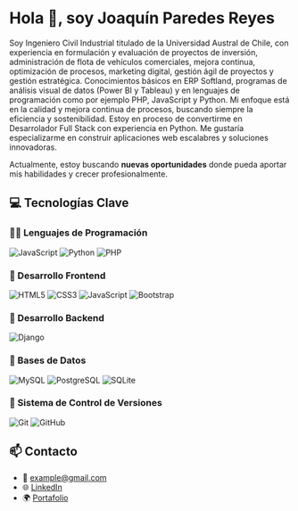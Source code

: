 # Hola 👋, soy Joaquín Paredes Reyes 

Soy Ingeniero Civil Industrial titulado de la Universidad Austral de Chile, con experiencia en formulación y evaluación de proyectos de inversión, administración de flota de vehículos comerciales, mejora continua, optimización de procesos, marketing digital, gestión ágil de proyectos y gestión estratégica. Conocimientos básicos en ERP Softland, programas de análisis visual de datos (Power BI y Tableau) y en lenguajes de programación como por ejemplo PHP, JavaScript y Python. Mi enfoque está en la calidad y mejora continua de procesos, buscando siempre la eficiencia y sostenibilidad. Estoy en proceso de convertirme en Desarrolador Full Stack con experiencia en Python. Me gustaría especializarme en construir aplicaciones web escalabres y soluciones innovadoras.


Actualmente, estoy buscando **nuevas oportunidades** donde pueda aportar mis habilidades y crecer profesionalmente.

## 💻 **Tecnologías Clave**

### 🧑‍💻 Lenguajes de Programación

![JavaScript](https://img.shields.io/badge/JavaScript-F7DF1E?style=for-the-badge&logo=javascript&logoColor=black) ![Python](https://img.shields.io/badge/Python-3776AB?style=for-the-badge&logo=python&logoColor=white) ![PHP](https://img.shields.io/badge/PHP-777BB4?style=for-the-badge&logo=php&logoColor=white) 
### 🎨 Desarrollo Frontend

![HTML5](https://img.shields.io/badge/HTML5-E34F26?style=for-the-badge&logo=html5&logoColor=white) ![CSS3](https://img.shields.io/badge/CSS3-1572B6?style=for-the-badge&logo=css3&logoColor=white) ![JavaScript](https://img.shields.io/badge/JavaScript-F7DF1E?style=for-the-badge&logo=javascript&logoColor=black) ![Bootstrap](https://img.shields.io/badge/Bootstrap-563D7C?style=for-the-badge&logo=bootstrap&logoColor=white) 

### 🔨 Desarrollo Backend

![Django](https://img.shields.io/badge/Django-092E20?style=for-the-badge&logo=django&logoColor=white) 

### 🔧 Bases de Datos

![MySQL](https://img.shields.io/badge/MySQL-4479A1?style=for-the-badge&logo=mysql&logoColor=white) ![PostgreSQL](https://img.shields.io/badge/PostgreSQL-336791?style=for-the-badge&logo=postgresql&logoColor=white) ![SQLite](https://img.shields.io/badge/SQLite-003B57?style=for-the-badge&logo=sqlite&logoColor=white) 


### 📝 Sistema de Control de Versiones

![Git](https://img.shields.io/badge/Git-F05032?style=for-the-badge&logo=git&logoColor=white) ![GitHub](https://img.shields.io/badge/GitHub-181717?style=for-the-badge&logo=github&logoColor=white)

## 📫 **Contacto**

- 📧 [example@gmail.com](joaquin.paredes@live.cl)
- 🌐 [LinkedIn](https://www.linkedin.com/in/joaquín-paredes-80554095)
- 🌍 [Portafolio](https://example.com)
